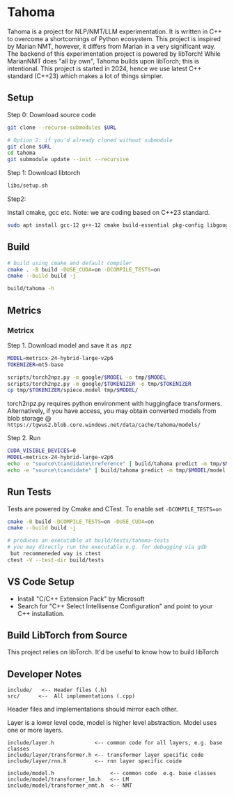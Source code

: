# Tahoma

Tahoma is a project for NLP/NMT/LLM experimentation. It is written in C++ to
overcome a shortcomings of Python ecosystem. This project is inspired by Marian NMT,
however, it differs from Marian in a very significant way. The backend of this
experimentation project is powered by libTorch! While MarianNMT does "all by own",
Tahoma builds upon libTorch; this is intentional. This project is started in 2024,
hence we use latest C++ standard (C++23) which makes a lot of things simpler. 


## Setup

Step 0: Download source code

```bash
git clone --recurse-submodules $URL

# Option 2: if you'd already cloned without submodule
git clone $URL
cd tahoma
git submodule update --init --recursive
```


Step 1: Download libtorch

```bash
libs/setup.sh
```

Step2:

Install cmake, gcc etc. Note: we are coding based on C++23 standard.

```bash
sudo apt install gcc-12 g++-12 cmake build-essential pkg-config libgoogle-perftools-dev libdw-dev libdwarf-dev
```


## Build

```bash
# build using cmake and default compiler
cmake . -B build -DUSE_CUDA=on -DCOMPILE_TESTS=on
cmake --build build -j

build/tahoma -h 
```

## Metrics

### Metricx

Step 1. Download model and save it as .npz

```bash
MODEL=metricx-24-hybrid-large-v2p6
TOKENIZER=mt5-base

scripts/torch2npz.py -m google/$MODEL -o tmp/$MODEL
scripts/torch2npz.py -m google/$TOKENIZER -o tmp/$TOKENIZER
cp tmp/$TOKENIZER/spiece.model tmp/$MODEL/
```
torch2npz.py requires python environment with huggingface transformers. 
Alternatively, if you have access, you may obtain converted models from blob storage @ `https://tgwus2.blob.core.windows.net/data/cache/tahoma/models/`

Step 2. Run 
```bash
CUDA_VISIBLE_DEVICES=0
MODEL=metricx-24-hybrid-large-v2p6
echo -e "source\tcandidate\treference" | build/tahoma predict -m tmp/$MODEL/model.npz -v tmp/$MODEL/spiece.model
echo -e "source\tcandidate" | build/tahoma predict -m tmp/$MODEL/model.npz -v tmp/$MODEL/spiece.model --qe
```


## Run Tests

Tests are powered by Cmake and CTest. To enable set `-DCOMPILE_TESTS=on`

```bash
cmake -B build -DCOMPILE_TESTS=on -DUSE_CUDA=on
cmake --build build -j

# produces an executable at build/tests/tahoma-tests
# you may directly run the executable e.g. for debugging via gdb
 but recommeneded way is ctest
ctest -V --test-dir build/tests
```


## VS Code Setup

* Install "C/C++ Extension Pack" by Microsoft
* Search for "C++ Select Intellisense Configuration" and point to your C++ installation.

## Build LibTorch from Source

This project relies on libTorch. It'd be useful to know how to build libTorch


## Developer Notes

```
include/   <-- Header files (.h)
src/      <--  All implementations (.cpp)
```

Header files and implementations should mirror each other.

Layer is a lower level code, model is higher level abstraction. Model uses one or more layers.


```
include/layer.h             <-- common code for all layers, e.g. base classes
include/layer/transformer.h <-- transformer layer specific code
include/layer/rnn.h         <-- rnn layer specific coide

include/model.h                  <-- common code  e.g. base classes
include/model/transformer_lm.h   <-- LM
include/model/transformer_nmt.h  <-- NMT

```

